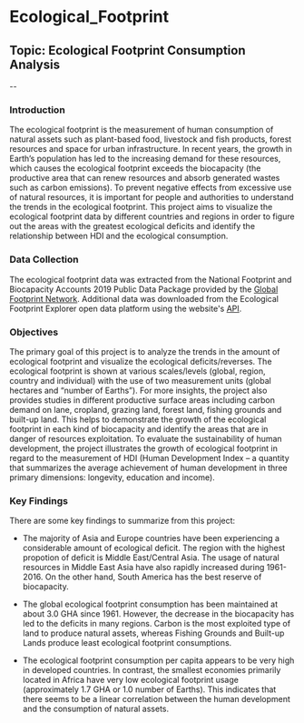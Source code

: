 # Ecological_Footprint
## Topic: Ecological Footprint Consumption Analysis

--

### Introduction

The ecological footprint is the measurement of human consumption of natural assets such as plant-based food, livestock and fish products, forest resources and space for urban infrastructure. In recent years, the growth in Earth’s population has led to the increasing demand for these resources, which causes the ecological footprint exceeds the biocapacity (the productive area that can renew resources and absorb generated wastes such as carbon emissions). To prevent negative effects from excessive use of natural resources, it is important for people and authorities to understand the trends in the ecological footprint. This project aims to visualize the ecological footprint data by different countries and regions in order to figure out the areas with the greatest ecological deficits and identify the relationship between HDI and the ecological consumption.

### Data Collection

The ecological footprint data was extracted from the National Footprint and Biocapacity Accounts 2019 Public Data Package provided by the [Global Footprint Network](https://www.footprintnetwork.org/licenses/public-data-package-free/). Additional data was downloaded from the Ecological Footprint Explorer open data platform using the website's [API](http://data.footprintnetwork.org/#/api).

### Objectives

The primary goal of this project is to analyze the trends in the amount of ecological footprint and visualize the ecological deficits/reverses. The ecological footprint is shown at various scales/levels (global, region, country and individual) with the use of two measurement units (global hectares and “number of Earths”). For more insights, the project also provides studies in different productive surface areas including carbon demand on lane, cropland, grazing land, forest land, fishing grounds and built-up land. This helps to demonstrate the growth of the ecological footprint in each kind of biocapacity and identify the areas that are in danger of resources exploitation. To evaluate the sustainability of human development, the project illustrates the growth of ecological footprint in regard to the measurement of HDI (Human Development Index – a quantity that summarizes the average achievement of human development in three primary dimensions: longevity, education and income).

### Key Findings

There are some key findings to summarize from this project:

- The majority of Asia and Europe countries have been experiencing a considerable amount of ecological deficit. The region with the highest propotion of deficit is Middle East/Central Asia. The usage of natural resources in Middle East Asia have also rapidly increased during 1961-2016. On the other hand, South America has the best reserve of biocapacity.

- The global ecological footprint consumption has been maintained at about 3.0 GHA since 1961. However, the decrease in the biocapacity has led to the deficits in many regions. Carbon is the most exploited type of land to produce natural assets, whereas Fishing Grounds and Built-up Lands produce least ecological footprint consumptions.

- The ecological footprint consumption per capita appears to be very high in developed countries. In contrast, the smallest economies primarily located in Africa have very low ecological footprint usage (approximately 1.7 GHA or 1.0 number of Earths). This indicates that there seems to be a linear correlation between the human development and the consumption of natural assets.

